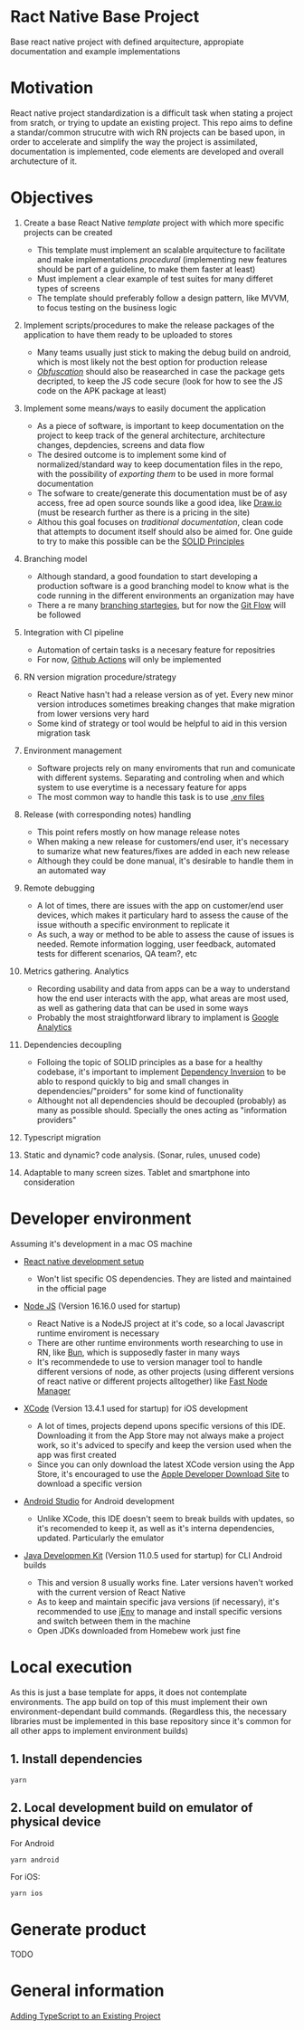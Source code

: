 # Ract Native Base Project
Base react native project with defined arquitecture, appropiate documentation and example implementations

# Motivation
React native project standardization is a difficult task when stating a project from sratch, or trying to update an existing project.
This repo aims to define a standar/common strucutre with wich RN projects can be based upon, in order to accelerate and simplify the way the project is assimilated, documentation is implemented, code elements are developed and overall archutecture of it.

# Objectives
1. Create a base React Native _template_ project with which more specific projects can be created
    - This template must implement an scalable arquitecture to facilitate and make implementations _procedural_ (implementing new features should be part of a guideline, to make them faster at least)
    - Must implement a clear example of test suites for many differet types of screens
    - The template should preferably follow a design pattern, like MVVM, to focus testing on the business logic

2. Implement scripts/procedures to make the release packages of the application to have them ready to be uploaded to stores
    - Many teams usually just stick to making the debug build on android, which is most likely not the best option for production release
    - _[Obfuscation][obfs]_ should also be reasearched in case the package gets decripted, to keep the JS code secure (look for how to see the JS code on the APK package at least)

3. Implement some means/ways to easily document the application
    - As a piece of software, is important to keep documentation on the project to keep track of the general architecture, architecture changes, depdencies, screens and data flow
    - The desired outcome is to implement some kind of normalized/standard way to keep documentation files in the repo, with the possibility of _exporting them_ to be used in more formal documentation
    - The sofware to create/generate this documentation must be of asy access, free ad open source sounds like a good idea, like [Draw.io][drawio] (must be research further as there is a pricing in the site)
    - Althou this goal focuses on _traditional documentation_, clean code that attempts to document itself should also be aimed for. One guide to try to make this possible can be the [SOLID Principles][solid]

4. Branching model
    - Although standard, a good foundation to start developing a production software is a good branching model to know what is the code running in the different environments an organization may have
    - There a re many [branching startegies][branch_strategy], but for now the [Git Flow][git_flow] will be followed

5. Integration with CI pipeline
    - Automation of certain tasks is a necesary feature for repositries
    - For now, [Github Actions][github_actions] will only be implemented

6. RN version migration procedure/strategy
    - React Native hasn't had a release version as of yet. Every new minor version introduces sometimes breaking changes that make migration from lower versions very hard
    - Some kind of strategy or tool would be helpful to aid in this version migration task

7. Environment management
    - Software projects rely on many enviroments that run and comunicate with different systems. Separating and controling when and which system to use everytime is a necessary feature for apps
    - The most common way to handle this task is to use [.env files][env_file]

8. Release (with corresponding notes) handling
    - This point refers mostly on how manage release notes
    - When making a new release for customers/end user, it's necessary to sumarize what new features/fixes are added in each new release
    - Although they could be done manual, it's desirable to handle them in an automated way

9. Remote debugging
    - A lot of times, there are issues with the app on customer/end user devices, which makes it particulary hard to assess the cause of the issue withouth a specific environment to replicate it
    - As such, a way or method to be able to assess the cause of issues is needed. Remote information logging, user feedback, automated tests for different scenarios, QA team?, etc

10. Metrics gathering. Analytics
    - Recording usability and data from apps can be a way to understand how the end user interacts with the app, what areas are most used, as well as gathering data that can be used in some ways
    - Probably the most straightforward library to implament is [Google Analytics][google_analytics]

11. Dependencies decoupling
    - Folloing the topic of SOLID principles as a base for a healthy codebase, it's important to implement [Dependency Inversion][depdendency_inversion] to be ablo to respond quickly to big and small changes in dependencies/"proiders" for some kind of functionality
    - Althought not all dependencies should be decoupled (probably) as many as possible should. Specially the ones acting as "information providers"

12. Typescript migration
13. Static and dynamic? code analysis. (Sonar, rules, unused code)
14. Adaptable to many screen sizes. Tablet and smartphone into consideration


# Developer environment
Assuming it's development in a mac OS machine

- [React native development setup][RN_Dev]
    - Won't list specific OS dependencies. They are listed and maintained in the official page

- [Node JS][NodeJS] (Version 16.16.0 used for startup)
    - React Native is a NodeJS project at it's code, so a local Javascript runtime enviroment is necessary
    - There are other runtime environments worth researching to use in RN, like [Bun], which is supposedly faster in many ways
    - It's recommendede to use to version manager tool to handle different versions of node, as other projects (using different versions of react native or different projects alltogether) like [Fast Node Manager][fnm]

- [XCode] (Version 13.4.1 used for startup) for iOS development
    - A lot of times, projects depend upons specific versions of this IDE. Downloading it from the App Store may not always make a project work, so it's adviced to specify and keep the version used when the app was first created
    - Since you can only download the latest XCode version using the App Store, it's encouraged to use the [Apple Developer Download Site][Apple_Dev_Download] to download a specific version

- [Android Studio][Android_Studio] for Android development
    - Unlike XCode, this IDE doesn't seem to break builds with updates, so it's recomended to keep it, as well as it's interna dependencies, updated. Particularly the emulator

- [Java Developmen Kit][JDK_Info] (Version 11.0.5 used for startup) for CLI Android builds
    - This and version 8 usually works fine. Later versions haven't worked with the current version of React Native
    - As to keep and maintain specific java versions (if necessary), it's recommended to use [jEnv] to manage and install specific versions and switch between them in the machine
    - Open JDKs downloaded from Homebew work just fine

# Local execution

As this is just a base template for apps, it does not contemplate environments. The app build on top of this must implement their own environment-dependant build commands. (Regardless this, the necessary libraries must be implemented in this base repository since it's common for all other apps to implement environment builds)

## 1. Install dependencies
```
yarn
```

## 2. Local development build on emulator of physical device

For Android
```
yarn android
```

For iOS:
```
yarn ios
```

# Generate product

TODO

# General information

[Adding TypeScript to an Existing Project​](https://reactnative.dev/docs/typescript#adding-typescript-to-an-existing-project)

[XCode]: https://developer.apple.com/xcode/
[RN_Dev]: https://reactnative.dev/docs/environment-setup
[Apple_Dev_Download]: https://developer.apple.com/download/all/
[Android_Studio]: https://developer.android.com/studio
[JDK_Info]: https://www.ibm.com/docs/en/i/7.3?topic=platform-java-development-kit
[jEnv]: https://www.jenv.be
[Homebrew]: https://brew.sh
[NodeJS]: https://nodejs.org/en/
[Bun]: https://bun.sh
[fnm]: https://github.com/Schniz/fnm
[obfs]: https://en.wikipedia.org/wiki/Obfuscation
[drawio]: https://drawio-app.com
[solid]: https://www.digitalocean.com/community/conceptual_articles/s-o-l-i-d-the-first-five-principles-of-object-oriented-design
[branch_strategy]: https://dev.to/arbitrarybytes/comparing-git-branching-strategies-dl4
[git_flow]: https://www.atlassian.com/git/tutorials/comparing-workflows/gitflow-workflow
[github_actions]: https://github.com/features/actions
[env_file]: https://www.ibm.com/docs/en/aix/7.2?topic=files-env-file
[google_analytics]: https://analytics.google.com/analytics/web/provision/#/provision
[depdendency_inversion]: https://stackify.com/dependency-inversion-principle/